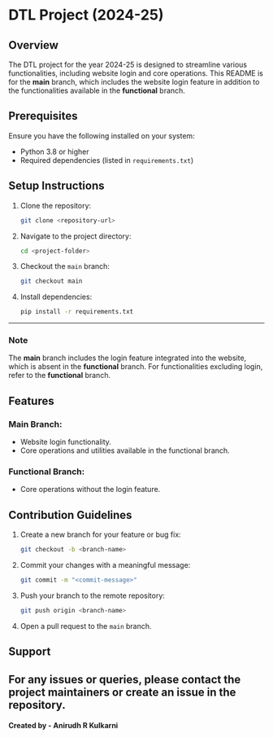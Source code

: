 # DTL Project (2024-25)

## Overview
The DTL project for the year 2024-25 is designed to streamline various functionalities, including website login and core operations. This README is for the **main** branch, which includes the website login feature in addition to the functionalities available in the **functional** branch.

## Prerequisites
Ensure you have the following installed on your system:
- Python 3.8 or higher
- Required dependencies (listed in `requirements.txt`)

## Setup Instructions
1. Clone the repository:
   ```bash
   git clone <repository-url>
   ```

2. Navigate to the project directory:
   ```bash
   cd <project-folder>
   ```

3. Checkout the `main` branch:
   ```bash
   git checkout main
   ```

4. Install dependencies:
   ```bash
   pip install -r requirements.txt
   ```

---
### Note
The **main** branch includes the login feature integrated into the website, which is absent in the **functional** branch. For functionalities excluding login, refer to the **functional** branch.

## Features
### Main Branch:
- Website login functionality.
- Core operations and utilities available in the functional branch.

### Functional Branch:
- Core operations without the login feature.

## Contribution Guidelines
1. Create a new branch for your feature or bug fix:
   ```bash
   git checkout -b <branch-name>
   ```

2. Commit your changes with a meaningful message:
   ```bash
   git commit -m "<commit-message>"
   ```

3. Push your branch to the remote repository:
   ```bash
   git push origin <branch-name>
   ```

4. Open a pull request to the `main` branch.

## Support
For any issues or queries, please contact the project maintainers or create an issue in the repository.
---
#### Created by - Anirudh R Kulkarni

